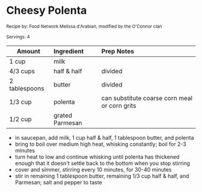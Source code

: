 # Cheesy Polenta

<small>Recipe by: Food Network Melissa d'Arabian, modified by the O'Connor clan</small>

<small>Servings: 4</small>

| Amount        | Ingredient      | Prep Notes                                    |
| ------------- | :-------------- | :-------------------------------------------- |
| 1 cup         | milk            |                                               |
| 4/3 cups      | half & half    | divided                                       |
| 2 tablespoons | butter          | divided                                       |
| 1/3 cup       | polenta         | can substitute coarse corn meal or corn grits |
| 1/2 cup       | grated Parmesan |                                               |



- in saucepan, add milk, 1 cup half & half, 1 tablespoon butter, and polenta
- bring to boil over medium high heat, whisking constantly; boil for 2-3 minutes
- turn heat to low and continue whisking until polenta has thickened enough that it doesn't settle back to the bottom when you stop stirring
- cover and simmer, stirring every 10 minutes, for 30-40 minutes
- stir in remaining 1 tablespoon butter, remaining 1/3 cup half & half, and Parmesan; salt and pepper to taste

